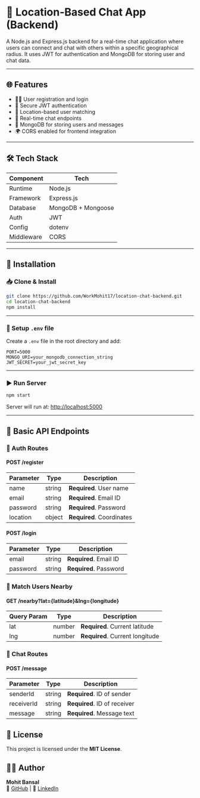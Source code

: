 # 📍 Location-Based Chat App (Backend)

A Node.js and Express.js backend for a real-time chat application where users can connect and chat with others within a specific geographical radius. It uses JWT for authentication and MongoDB for storing user and chat data.

---

## 🌐 Features

- 🧑‍💼 User registration and login
- 🔐 Secure JWT authentication
- 📍 Location-based user matching
- 💬 Real-time chat endpoints
- 🧾 MongoDB for storing users and messages
- 🌍 CORS enabled for frontend integration

---

## 🛠 Tech Stack

| Component     | Tech               |
|---------------|--------------------|
| Runtime       | Node.js            |
| Framework     | Express.js         |
| Database      | MongoDB + Mongoose |
| Auth          | JWT                |
| Config        | dotenv             |
| Middleware    | CORS               |

---

## 🧪 Installation

### 📥 Clone & Install

```bash
git clone https://github.com/WorkMohit17/location-chat-backend.git
cd location-chat-backend
npm install
```

---

### 🧪 Setup `.env` file

Create a `.env` file in the root directory and add:

```
PORT=5000
MONGO_URI=your_mongodb_connection_string
JWT_SECRET=your_jwt_secret_key
```

---

### ▶️ Run Server

```bash
npm start
```

Server will run at: [http://localhost:5000](http://localhost:5000)

---

## 📘 Basic API Endpoints

### 🔐 Auth Routes

#### POST /register

| Parameter | Type     | Description              |
|-----------|----------|--------------------------|
| name      | string   | **Required**. User name  |
| email     | string   | **Required**. Email ID   |
| password  | string   | **Required**. Password   |
| location  | object   | **Required**. Coordinates|


#### POST /login

| Parameter | Type     | Description            |
|-----------|----------|------------------------|
| email     | string   | **Required**. Email ID |
| password  | string   | **Required**. Password |


### 📍 Match Users Nearby

#### GET /nearby?lat={latitude}&lng={longitude}

| Query Param | Type     | Description                        |
|-------------|----------|------------------------------------|
| lat         | number   | **Required**. Current latitude     |
| lng         | number   | **Required**. Current longitude    |

### 💬 Chat Routes 

#### POST /message

| Parameter   | Type     | Description                      |
|-------------|----------|----------------------------------|
| senderId    | string   | **Required**. ID of sender       |
| receiverId  | string   | **Required**. ID of receiver     |
| message     | string   | **Required**. Message text       |


## 📄 License

This project is licensed under the **MIT License**.


## 🧑‍💻 Author
**Mohit Bansal**  
🔗 [GitHub](https://github.com/WorkMohit17) | 💼 [LinkedIn](https://www.linkedin.com/in/workmohit17/)
